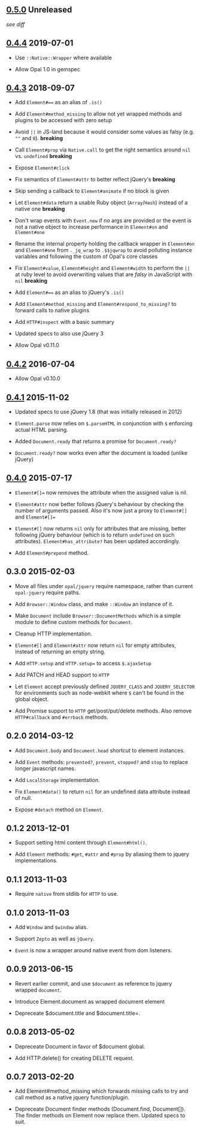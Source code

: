 ## [0.5.0](https://github.com/opal/opal-jquery/compare/v0.4.4...HEAD) Unreleased

*see diff*

## [0.4.4](https://github.com/opal/opal-jquery/compare/v0.4.3...v0.4.4) 2019-07-01

*   Use `::Native::Wrapper` where available

*   Allow Opal 1.0 in gemspec

## [0.4.3](https://github.com/opal/opal-jquery/compare/v0.4.2...v0.4.3) 2018-09-07

*   Add `Element#==` as an alias of `.is()`

*   Add `Element#method_missing` to allow not yet wrapped methods and plugins to be accessed with zero setup

*   Avoid `||` in JS-land because it would consider some values as falsy (e.g. `""` and `0`). **breaking**

*   Call `Element#prop` via `Native.call` to get the right semantics around `nil` vs. `undefined` **breaking**

*   Expose `Element#click`

*   Fix semantics of `Element#attr` to better reflect jQuery's **breaking**

*   Skip sending a callback to `Element#animate` if no block is given

*   Let `Element#data` return a usable Ruby object (`Array`/`Hash`) instead of a native one **breaking**

*   Don't wrap events with `Event.new` if no args are provided or the event is not a native object to increase performance in `Element#on` and `Element#one`

*   Rename the internal property holding the callback wrapper in `Element#on` and `Element#one` from `._jq_wrap` to `.$$jqwrap` to avoid polluting instance variables and following the custom of Opal's core classes

*   Fix `Element#value`, `Element#height` and `Element#width` to perform the `||` at ruby level to avoid overwriting values that are *falsy* in JavaScript with `nil` **breaking**

*   Add `Element#==` as an alias to jQuery's `.is()`

*   Add `Element#method_missing` and `Element#respond_to_missing?` to forward calls to native plugins

*   Add `HTTP#inspect` with a basic summary

*   Updated specs to also use jQuery 3

*   Allow Opal v0.11.0

## [0.4.2](https://github.com/opal/opal-jquery/compare/v0.4.1...v0.4.2) 2016-07-04

*   Allow Opal v0.10.0

## [0.4.1](https://github.com/opal/opal-jquery/compare/v0.4.0...v0.4.1) 2015-11-02

*   Updated specs to use jQuery 1.8 (that was initially released in 2012)

*   `Element.parse` now relies on `$.parseHTML` in conjunction with `$` enforcing actual HTML parsing.

*   Added `Document.ready` that returns a promise for `Document.ready?`

*   `Document.ready?` now works even after the document is loaded (unlike jQuery)

## [0.4.0](https://github.com/opal/opal-jquery/compare/v0.3.0...v0.4.0) 2015-07-17

*   `Element#[]=` now removes the attribute when the assigned value is nil.

*   `Element#attr` now better follows jQuery's behaviour by checking the number of arguments passed. Also it's now just a proxy to `Element#[]` and `Element#[]=`

*   `Element#[]` now returns `nil` only for attributes that are missing, better following jQuery behaviour (which is to return `undefined` on such attributes). `Element#has_attribute?` has been updated accordingly.

*   Add `Element#prepend` method.

## 0.3.0 2015-02-03

*   Move all files under `opal/jquery` require namespace, rather than
    current `opal-jquery` require paths.

*   Add `Browser::Window` class, and make `::Window` an instance of it.

*   Make `Document` include `Browser::DocumentMethods` which is a simple
    module to define custom methods for `Document`.

*   Cleanup HTTP implementation.

*   `Element#[]` and `Element#attr` now return `nil` for empty attributes,
    instead of returning an empty string.

*   Add `HTTP.setup` and `HTTP.setup=` to access `$.ajaxSetup`

*   Add PATCH and HEAD support to `HTTP`

*   Let `Element` accept previously defined `JQUERY_CLASS` and `JQUERY_SELECTOR`
    for environments such as node-webkit where `$` can't be found in the global object.

*   Add Promise support to `HTTP` get/post/put/delete methods. Also remove
    `HTTP#callback` and `#errback` methods.

## 0.2.0 2014-03-12

*   Add `Document.body` and `Document.head` shortcut to element instances.

*   Add `Event` methods: `prevented?`, `prevent`, `stopped?` and `stop` to
    replace longer javascript names.

*   Add `LocalStorage` implementation.

*   Fix `Element#data()` to return `nil` for an undefined data attribute
    instead of null.

*   Expose `#detach` method on `Element`.

## 0.1.2 2013-12-01

*   Support setting html content through `Element#html()`.

*   Add `Element` methods: `#get`, `#attr` and `#prop` by aliasing them to
    jquery implementations.

## 0.1.1 2013-11-03

*   Require `native` from stdlib for `HTTP` to use.

## 0.1.0 2013-11-03

*   Add `Window` and `$window` alias.

*   Support `Zepto` as well as `jQuery`.

*   `Event` is now a wrapper around native event from dom listeners.

## 0.0.9 2013-06-15

*   Revert earlier commit, and use `$document` as reference to jquery
    wrapped `document`.

*   Introduce Element.document as wrapped document element

*   Depreceate $document.title and $document.title=.

## 0.0.8 2013-05-02

*   Depreceate Document in favor of $document global.

*   Add HTTP.delete() for creating DELETE request.

## 0.0.7 2013-02-20

*   Add Element#method\_missing which forwards missing calls to try and call
    method as a native jquery function/plugin.

*   Depreceate Document finder methods (Document.find, Document[]). The finder
    methods on Element now replace them. Updated specs to suit.
